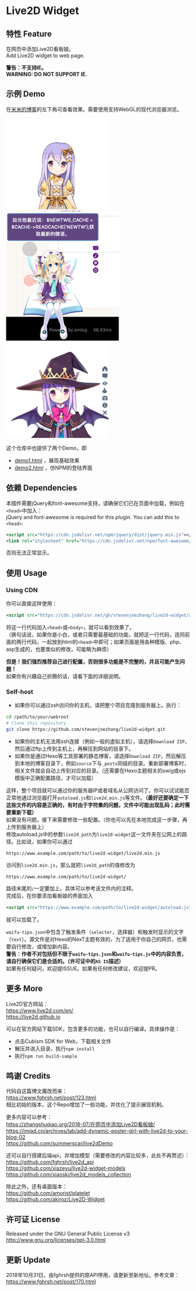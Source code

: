 # Live2D Widget

## 特性 Feature
在网页中添加Live2D看板娘。  
Add Live2D widget to web page.

**警告：不支持IE。**  
**WARNING: DO NOT SUPPORT IE.**

## 示例 Demo
在[米米的博客](https://zhangshuqiao.org)的左下角可查看效果。需要使用支持WebGL的现代浏览器浏览。

![](assets/screenshot-1.png)
![](assets/screenshot-2.png)
![](assets/screenshot-3.png)

这个仓库中也提供了两个Demo，即

- [demo1.html](https://mi.js.org/live2d-widget/demo/demo1.html) ，展现基础效果
- [demo2.html](https://mi.js.org/live2d-widget/demo/demo2.html) ，仿NPM的登陆界面

## 依赖 Dependencies
本插件需要jQuery和font-awesome支持，请确保它们已在页面中加载，例如在`<head>`中加入：  
jQuery and font-awesome is required for this plugin. You can add this to `<head>`:
```xml
<script src="https://cdn.jsdelivr.net/npm/jquery/dist/jquery.min.js"></script>
<link rel="stylesheet" href="https://cdn.jsdelivr.net/npm/font-awesome/css/font-awesome.min.css"/>
```
否则无法正常显示。

## 使用 Usage

### Using CDN
你可以直接这样使用：
```xml
<script src="https://cdn.jsdelivr.net/gh/stevenjoezhang/live2d-widget/autoload.js"></script>
```
将这一行代码加入`<head>`或`<body>`，就可以看到效果了。  
（换句话说，如果你是小白，或者只需要最基础的功能，就把这一行代码，连同前面的两行代码，一起放到html的`<head>`中即可；如果页面是用各种模版、php、asp生成的，也要类似的修改，可能略为麻烦）

**但是！我们强烈推荐自己进行配置，否则很多功能是不完整的，并且可能产生问题！**  
如果你有兴趣自己折腾的话，请看下面的详细说明。

### Self-host

- 如果你可以通过ssh访问你的主机，请把整个项目克隆到服务器上。执行：
```bash
cd /path/to/your/webroot
# Clone this repository
git clone https://github.com/stevenjoezhang/live2d-widget.git
```
- 如果你的主机无法用ssh连接（例如一般的虚拟主机），请选择`Download ZIP`，然后通过ftp上传到主机上，再解压到网站的目录下。  
- 如果你是通过Hexo等工具部署的静态博客，请选择`Download ZIP`，然后解压到本地的博客目录下，例如`source`下与`_posts`同级的目录。重新部署博客时，相关文件就会自动上传到对应的目录。（还需要在Hexo主题相关的swig或ejs模版中正确配置路径，才可以加载）

这样，整个项目就可以通过你的服务器IP或者域名从公网访问了。你可以试试能否正常地通过浏览器打开`autoload.js`和`live2d.min.js`等文件。**（最好还要确定一下这些文件的内容是正确的，有时由于字符集的问题，文件中可能出现乱码；此时需要重新下载）**  
如果没有问题，接下来需要修改一些配置。（你也可以先在本地完成这一步骤，再上传到服务器上）  
修改autoload.js中的参数`live2d_path`为`live2d-widget`这一文件夹在公网上的路径。比如说，如果你可以通过
```
https://www.example.com/path/to/live2d-widget/live2d.min.js
```
访问到`live2d.min.js`，那么就把`live2d_path`的值修改为
```
https://www.example.com/path/to/live2d-widget/
```
路径末尾的`/`一定要加上。具体可以参考该文件内的注释。  
完成后，在你要添加看板娘的界面加入
```xml
<script src="https://www.example.com/path/to/live2d-widget/autoload.js"></script>
```
就可以加载了。

`waifu-tips.json`中包含了触发条件（`selector`，选择器）和触发时显示的文字（`text`）。源文件是对Hexo的NexT主题有效的，为了适用于你自己的网页，也需要自行修改，或增加新内容。  
**警告：作者不对包括但不限于`waifu-tips.json`和`waifu-tips.js`中的内容负责，请自行确保它们是合适的。（许可证中的`AS IS`描述）**  
如果有任何疑问，欢迎提ISSUE。如果有任何修改建议，欢迎提PR。

## 更多 More
Live2D官方网站：  
https://www.live2d.com/en/  
https://live2d.github.io

可以在官方网站下载SDK，包含更多的功能，也可以自行编译。具体操作是：
- 点击Cubism SDK for Web，下载相关文件
- 解压并进入目录，执行`npm install`
- 执行`npm run build-sample`

## 鸣谢 Credits
代码自这篇博文魔改而来：  
https://www.fghrsh.net/post/123.html  
相比初始的版本，这个Repo增加了一些功能，并优化了提示展现机制。

更多内容可以参考：  
https://zhangshuqiao.org/2018-07/在网页中添加Live2D看板娘/  
https://imjad.cn/archives/lab/add-dynamic-poster-girl-with-live2d-to-your-blog-02  
https://github.com/summerscar/live2dDemo

还可以自行搭建后端api，并增加模型（需要修改的内容比较多，此处不再赘述）：  
https://github.com/fghrsh/live2d_api  
https://github.com/xiazeyu/live2d-widget-models  
https://github.com/xiaoski/live2d_models_collection

除此之外，还有桌面版本：  
https://github.com/amorist/platelet  
https://github.com/akiroz/Live2D-Widget

## 许可证 License
Released under the GNU General Public License v3  
http://www.gnu.org/licenses/gpl-3.0.html

## 更新 Update
2018年10月31日，由fghrsh提供的原API停用，请更新至新地址。参考文章：  
https://www.fghrsh.net/post/170.html
